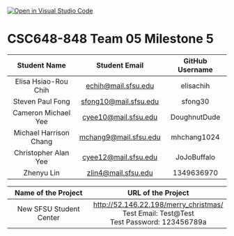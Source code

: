 [![Open in Visual Studio Code](https://classroom.github.com/assets/open-in-vscode-c66648af7eb3fe8bc4f294546bfd86ef473780cde1dea487d3c4ff354943c9ae.svg)](https://classroom.github.com/online_ide?assignment_repo_id=8347654&assignment_repo_type=AssignmentRepo)
# CSC648-848 Team 05 Milestone 5

| Student Name | Student Email | GitHub Username |
|    :---:     |     :---:     |     :---:       |
| Elisa Hsiao-Rou Chih      |       echih@mail.sfsu.edu        |      elisachih           |
| Steven Paul Fong      |        sfong10@mail.sfsu.edu       |         sfong30        |
| Cameron Michael Yee      |       cyee10@mail.sfsu.edu        |        DoughnutDude       |
| Michael Harrison Chang      |       mchang9@mail.sfsu.edu        |      mhchang1024          |
| Christopher Alan Yee      |       cyee12@mail.sfsu.edu        |      JoJoBuffalo         |
| Zhenyu Lin      |        zlin4@mail.sfsu.edu       |         1349636970        |


|             Name of the Project               |                            URL of the Project                          | 
|                    :---:                      |                                 :---:                                  |
|   New SFSU Student Center  |              http://52.146.22.198/merry_christmas/ <br> Test Email: Test@Test <br> Test Password: 123456789a     |